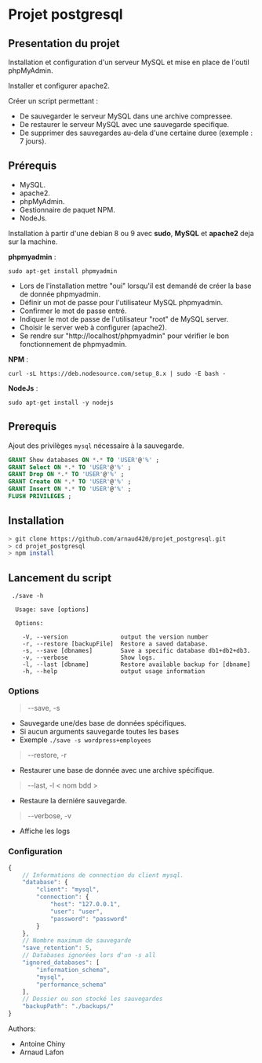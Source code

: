 # Projet postgresql


## Presentation du projet

Installation et configuration d'un serveur MySQL et mise en place de l'outil phpMyAdmin.

Installer et configurer apache2.

Créer un script permettant :

- De sauvegarder le serveur MySQL dans une archive compressee.
- De restaurer le serveur MySQL avec une sauvegarde specifique.
- De supprimer des sauvegardes au-dela d'une certaine duree (exemple : 7 jours).

## Prérequis

- MySQL.
- apache2.
- phpMyAdmin.
- Gestionnaire de paquet NPM. 
- NodeJs. 

Installation à partir d'une debian 8 ou 9 avec **sudo**, **MySQL** et **apache2** deja sur la machine.

**phpmyadmin** :

```
sudo apt-get install phpmyadmin
```

- Lors de l'installation mettre "oui" lorsqu'il est demandé de créer la base de donnée phpmyadmin. 
- Définir un mot de passe pour l'utilisateur MySQL phpmyadmin.
- Confirmer le mot de passe entré.
- Indiquer le mot de passe de l'utilisateur "root" de MySQL server.
- Choisir le server web à configurer (apache2).
- Se rendre sur "http://localhost/phpmyadmin" pour vérifier le bon fonctionnement de phpmyadmin. 

**NPM** :

```
curl -sL https://deb.nodesource.com/setup_8.x | sudo -E bash -
```

**NodeJs** :

```
sudo apt-get install -y nodejs
```

## Prerequis

Ajout des privilèges ```mysql``` nécessaire à la sauvegarde.
 ```sql
 GRANT Show databases ON *.* TO 'USER'@'%' ;
 GRANT Select ON *.* TO 'USER'@'%' ;
 GRANT Drop ON *.* TO 'USER'@'%' ;
 GRANT Create ON *.* TO 'USER'@'%' ;
 GRANT Insert ON *.* TO 'USER'@'%' ; 
 FLUSH PRIVILEGES ;
 ```

## Installation

 ```bash
> git clone https://github.com/arnaud420/projet_postgresql.git
> cd projet_postgresql
> npm install

 ```

## Lancement du script

```
 ./save -h

  Usage: save [options]

  Options:

    -V, --version               output the version number
    -r, --restore [backupFile]  Restore a saved database.
    -s, --save [dbnames]        Save a specific database db1+db2+db3.
    -v, --verbose               Show logs.
    -l, --last [dbname]         Restore available backup for [dbname]
    -h, --help                  output usage information
```

### Options

> --save, -s
- Sauvegarde une/des base de données spécifiques.
- Si aucun arguments sauvegarde toutes les bases
- Exemple ```./save -s wordpress+employees```
> --restore, -r
- Restaurer une base de donnée avec une archive spécifique.
> --last, -l < nom bdd >
- Restaure la derniére sauvegarde.
> --verbose, -v
- Affiche les logs

### Configuration
```js
{
    // Informations de connection du client mysql.
    "database": {
        "client": "mysql",
        "connection": {
            "host": "127.0.0.1",
            "user": "user",
            "password": "password"
        }
    },
    // Nombre maximum de sauvegarde
    "save_retention": 5,
    // Databases ignorées lors d'un -s all
    "ignored_databases": [
        "information_schema",
        "mysql",
        "performance_schema"
    ],
    // Dossier ou son stocké les sauvegardes
    "backupPath": "./backups/"
}
```

Authors:
- Antoine Chiny
- Arnaud Lafon
